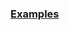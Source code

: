 
### [Examples](https://github.com/Mircea-MMXXI/azapy/blob/main/scripts/portfolios/Port_SD_examples.py)
